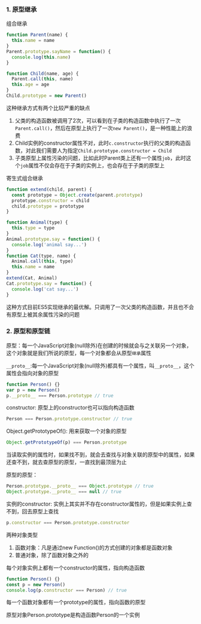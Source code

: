 ### 1. 原型继承

组合继承

```js
function Parent(name) {
  this.name = name
}
Parent.prototype.sayName = function() {
  console.log(this.name)
}

function Child(name, age) {
  Parent.call(this, name)
  this.age = age
}
Child.prototype = new Parent()
```

这种继承方式有两个比较严重的缺点

1. 父类的构造函数被调用了2次，可以看到在子类的构造函数中执行了一次`Parent.call()`，然后在原型上执行了一次`new Parent()`，是一种性能上的浪费
2. Child实例的constructor属性不对，此时`c.constructor`执行的父类的构造函数，对此我们需要人为指定`Child.prototype.constructor = Child`
3. 子类原型上属性污染的问题，比如此时Parent类上还有一个属性`job`，此时这个`job`属性不仅会存在于子类的实例上，也会存在于子类的原型上

寄生式组合继承

```js
function extend(child, parent) {
  const prototype = Object.create(parent.prototype)
  prototype.constructor = child
  child.prototype = prototype
}

function Animal(type) {
  this.type = type
}
Animal.prototype.say = function() {
  console.log('animal say...')
}
function Cat(type, name) {
  Animal.call(this, type)
  this.name = name
}
extend(Cat, Animal)
Cat.prototype.say = function() {
  console.log('cat say...')
}
```

这种方式目前ES5实现继承的最优解。只调用了一次父类的构造函数，并且也不会有原型上被其余属性污染的问题

### 2. 原型和原型链

原型：每一个JavaScript对象(null除外)在创建的时候就会与之关联另一个对象，这个对象就是我们所说的原型，每一个对象都会从原型`继承`属性

`__proto__`:每一个JavaScript对象(null除外)都具有一个属性，叫`__proto__`，这个属性会指向对象的原型

```js
function Person() {}
var p = new Person()
p.__proto__ === Person.prototype // true
```

constructor: 原型上的constructor也可以指向构造函数

```js
Person === Person.prototype.constructor // true
```

Object.getPrototypeOf(): 用来获取一个对象的原型

```js
Object.getPrototypeOf(p) === Person.prototype
```

当读取实例的属性时，如果找不到，就会去查找与对象关联的原型中的属性，如果还查不到，就去查原型的原型，一直找到最顶层为止

原型的原型：

```js
Person.prototype.__proto__ === Object.prototype // true
Object.prototype.__proto__ === null // true
```

实例的constructor: 实例上其实并不存在constructor属性的，但是如果实例上查不到，回去原型上查找

```js
p.constructor === Person.prototype.constructor
```

两种对象类型

1. 函数对象：凡是通过new Function()的方式创建的对象都是函数对象
2. 普通对象，除了函数对象之外的

每个对象实例上都有一个constructor的属性，指向构造函数

```js
function Person() {}
const p = new Person()
console.log(p.constructor === Person) // true
```

每一个函数对象都有一个prototype的属性，指向函数的原型

原型对象Person.prototype是构造函数Person的一个实例